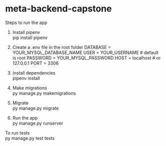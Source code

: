 # meta-backend-capstone

Steps to run the app<br>
1. Install pipenv<br>
pip install pipenv

2. Create a .env file in the root folder<be>
DATABASE = YOUR_MYSQL_DATABASE_NAME
USER     = YOUR_USERNAME             # default is root
PASSWORD = YOUR_MYSQL_PASSWORD
HOST     = localhost                 # or 127.0.0.1
PORT     = 3306

3. Install dependencies <br>
pipenv install

4. Make migrations <br>
py manage.py makemigrations

5. Migrate <br>
py manage.py migrate

6. Run the app <br>
py manage.py runserver

To run tests <br>
py manage.py test tests
